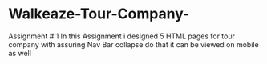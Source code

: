 # Walkeaze-Tour-Company- 
Assignment # 1
In this Assignment i designed 5 HTML pages for tour company with assuring Nav Bar collapse do that it can be viewed on mobile as well 
